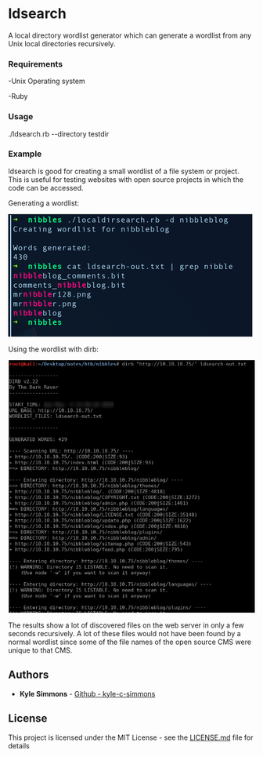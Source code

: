 # ldsearch
A local directory wordlist generator which can generate a wordlist from any Unix local directories recursively.

### Requirements
-Unix Operating system

-Ruby 

### Usage
./ldsearch.rb --directory testdir

### Example
ldsearch is good for creating a small wordlist of a file system or project. This is useful for testing websites with open source projects in which the code can be accessed.


Generating a wordlist:

![generate-wordlist](https://github.com/kyle-c-simmons/ldsearch/blob/master/images/ldsearch-generate.png)


Using the wordlist with dirb:

![using-wordlist](https://github.com/kyle-c-simmons/ldsearch/blob/master/images/ldsearch-dirb.png)

The results show a lot of discovered files on the web server in only a few seconds recursively. A lot of these files would not have been found by a normal wordlist since some of the file names of the open source CMS were unique to that CMS. 


## Authors

* **Kyle Simmons** - [Github - kyle-c-simmons](https://github.com/kyle-c-simmons)

## License

This project is licensed under the MIT License - see the [LICENSE.md](LICENSE.md) file for details
